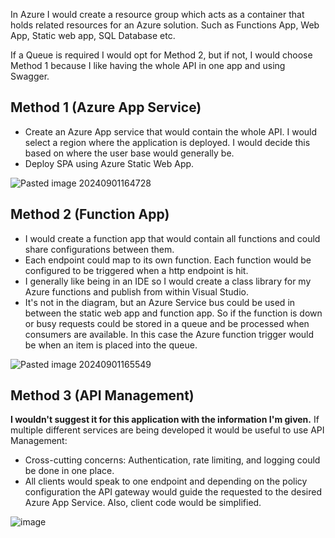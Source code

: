 In Azure I would create a resource group which acts as a container that holds related resources for an Azure solution. Such as Functions App, Web App, Static web app, SQL Database etc.

If a Queue is required I would opt for Method 2, but if not, I would choose Method 1 because I like having the whole API in one app and using Swagger.

## Method 1 (Azure App Service)
- Create an Azure App service that would contain the whole API. I would select a region where the application is deployed. I would decide this based on where the user base would generally be.
- Deploy SPA using Azure Static Web App.

![Pasted image 20240901164728](https://github.com/user-attachments/assets/4ff46cbe-40d8-4e58-83ad-e84c2209922d)


## Method 2 (Function App)
- I would create a function app that would contain all functions and could share configurations between them. 
- Each endpoint could map to its own function. Each function would be configured to be triggered when a http endpoint is hit. 
- I generally like being in an IDE so I would create a class library for my Azure functions and publish from within Visual Studio.
- It's not in the diagram, but an Azure Service bus could be used in between the static web app and function app. So if the function is down or busy requests could be stored in a queue and be processed when consumers are available. In this case the Azure function trigger would be when an item is placed into the queue.

 ![Pasted image 20240901165549](https://github.com/user-attachments/assets/6c378ed2-bbaf-4de8-9d01-aed5f9229154)


## Method 3 (API Management)
**I wouldn't suggest it for this application with the information I'm given.** If multiple different services are being developed it would be useful to use API Management:
- Cross-cutting concerns: Authentication, rate limiting, and logging could be done in one place.
- All clients would speak to one endpoint and depending on the policy configuration the API gateway would guide the requested to the desired Azure App Service. Also, client code would be simplified. 

![image](https://github.com/user-attachments/assets/a58ada0e-f68e-4df3-b33c-6fc18cabac39)
